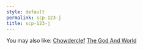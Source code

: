 ```yaml
---
style: default
permalink: scp-123-j
title: scp-123-j
---
```

You may also like:
[Chowderclef](http://scp-wiki.net/chowderclef)
[The God And World](http://scp-wiki.net/the-god-and-world)